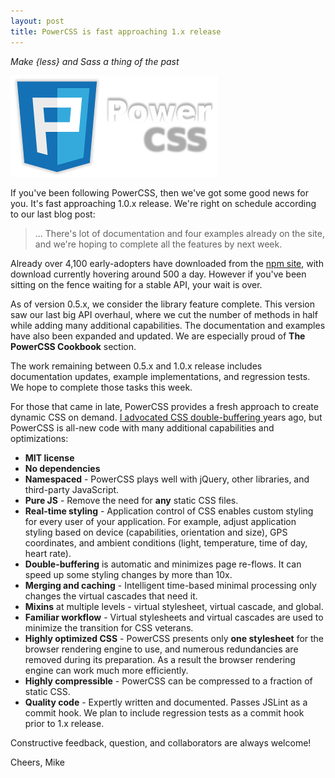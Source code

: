 ```yaml
---
layout: post
title: PowerCSS is fast approaching 1.x release
---
```

*Make {less} and Sass a thing of the past*

![PowerCSS is fast approaching 1.x release](/images/2016-02-22-pcss.png)

If you've been following PowerCSS, then we've got some good news for you.
It's fast approaching 1.0.x release. We're right on schedule according to
our last blog post:

> ... There's lot of documentation and four examples already on the site, 
> and we're hoping to complete all the features by next week. 

Already over 4,100 early-adopters have downloaded from the
[npm site](https://www.npmjs.com/package/powercss), with download currently
hovering around 500 a day. However if you've been sitting on the fence waiting
for a stable API, your wait is over.

As of version 0.5.x, we consider the library feature complete.
This version saw our last big API overhaul, where we cut the number of methods
in half while adding many additional capabilities. The documentation and examples
have also been expanded and updated. We are especially proud of
**The PowerCSS Cookbook** section.

The work remaining between 0.5.x and 1.0.x release includes documentation 
updates, example implementations, and regression tests. We hope to complete
those tasks this week.

For those that came in late, PowerCSS provides a fresh approach to create
dynamic CSS on demand. [I advocated CSS double-buffering 
](https://www.youtube.com/watch?v=rnkMjzhxw4s) years ago, but PowerCSS is
all-new code with many additional capabilities and optimizations:

- **MIT license**
- **No dependencies**
- **Namespaced** - PowerCSS plays well with jQuery, other libraries,
  and third-party JavaScript.
- **Pure JS** - Remove the need for **any** static CSS files.
- **Real-time styling** - Application control of CSS enables custom 
  styling for every user of your application. For example, adjust
  application styling based on device (capabilities, orientation and size),
  GPS coordinates, and ambient conditions (light, temperature, time of day,
  heart rate).
- **Double-buffering** is automatic and minimizes page re-flows. It can speed up
  some styling changes by more than 10x.
- **Merging and caching** - Intelligent time-based minimal processing
  only changes the virtual cascades that need it.
- **Mixins** at multiple levels - virtual stylesheet, virtual cascade, and global.
- **Familiar workflow** - Virtual stylesheets and virtual cascades are used
  to minimize the transition for CSS veterans.
- **Highly optimized CSS** - PowerCSS presents only **one stylesheet**
  for the browser rendering engine to use, and numerous redundancies are removed
  during its preparation. As a result the browser rendering engine can work much
  more efficiently.
- **Highly compressible** - PowerCSS can be compressed to a fraction of static CSS.
- **Quality code** - Expertly written and documented. Passes JSLint as a
  commit hook. We plan to include regression tests as a commit hook 
  prior to 1.x release.

Constructive feedback, question, and collaborators are always welcome!

Cheers, Mike

